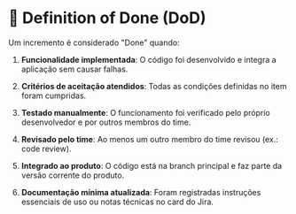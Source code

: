 # 🏁 Definition of Done (DoD)

Um incremento é considerado "Done" quando:

1. **Funcionalidade implementada**: O código foi desenvolvido e integra a aplicação sem causar falhas.

2. **Critérios de aceitação atendidos**: Todas as condições definidas no item foram cumpridas.

3. **Testado manualmente**: O funcionamento foi verificado pelo próprio desenvolvedor e por outros membros do time.

4. **Revisado pelo time**: Ao menos um outro membro do time revisou (ex.: code review).

5. **Integrado ao produto**: O código está na branch principal e faz parte da versão corrente do produto.

6. **Documentação mínima atualizada**: Foram registradas instruções essenciais de uso ou notas técnicas no card do Jira.